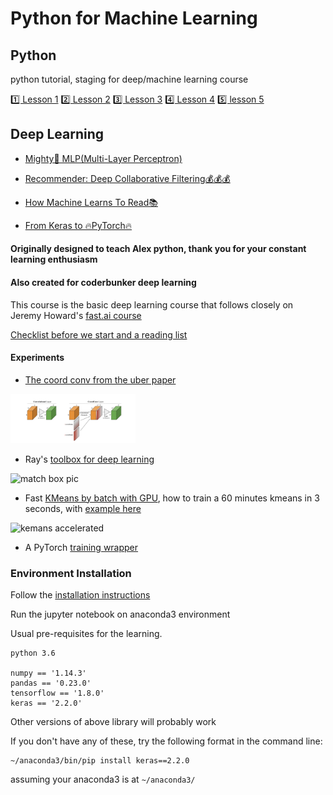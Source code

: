 # Python for Machine Learning


## Python
python tutorial, staging for deep/machine learning course

[1️⃣ Lesson 1](1.1_lesson1.ipynb)
[2️⃣ Lesson 2](1.2_lesson2.ipynb)
[3️⃣ Lesson 3](1.3_lesson3.ipynb)
[4️⃣ Lesson 4](1.4_lesson4.ipynb)
[5️⃣ lesson 5](1.5_lesosn5.ipynb)

## Deep Learning

* [Mighty💪 MLP(Multi-Layer Perceptron)](3.1.1_mighty_mlp.ipynb)

* [Recommender: Deep Collaborative Filtering💰💰💰](3.1.3_recommender_system.ipynb)

* [How Machine Learns To Read📚](3.1.2_how_machine_learns_to_read.ipynb)

* [From Keras to 🔥PyTorch🔥](3.5_from_keras_to_pytorch.ipynb)

#### Originally designed to teach Alex python, thank you for your constant learning enthusiasm


#### Also created for coderbunker deep learning

This course is the basic deep learning course that follows closely on Jeremy Howard's [fast.ai course](course.fast.ai)

[Checklist before we start and a reading list](https://raynardj.github.io/python4ml/docs/pre_checklist)

#### Experiments

* [The coord conv from the uber paper](https://raynardj.github.io/python4ml/docs/coord_conv)

<img src="docs/coord_conv.png" alt="coord conv pic" width="200px"/>

* Ray's [toolbox for deep learning](https://raynardj.github.io/ray/)

<img src="https://raynardj.github.io/ray/img/Match.jpg" alt="match box pic" width="200px"/>

* Fast [KMeans by batch with GPU](https://raynardj.github.io/ray/docs/kmean_torch), how to train a 60 minutes kmeans in 3 seconds, with [example here](https://raynardj.github.io/ray/docs/gowalla_preprocess)

<img src="https://raynardj.github.io/ray/img/accelerate.jpg" alt="kemans accelerated" width="200px"/>

* A PyTorch [training wrapper](https://raynardj.github.io/ray/docs/matchbox)

### Environment Installation

Follow the [installation instructions](https://raynardj.github.io/python4ml/docs/INSTALL)

Run the jupyter notebook on anaconda3 environment

Usual pre-requisites for the learning. 

```
python 3.6

numpy == '1.14.3'
pandas == '0.23.0'
tensorflow == '1.8.0'
keras == '2.2.0'
```

Other versions of above library will probably work

If you don't have any of these, try the following format in the command line:
```
~/anaconda3/bin/pip install keras==2.2.0
```
assuming your anaconda3 is at ```~/anaconda3/```